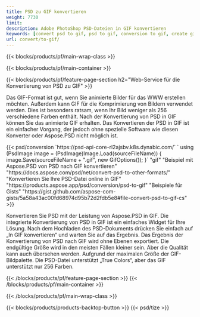 ```yaml
---
title: PSD zu GIF konvertieren
weight: 7730
limit: 
description: Adobe PhotoShop PSD-Dateien in GIF konvertieren
keywords: [convert psd to gif, psd to gif, conversion to gif, create gif from psd, print psd as gif]
url: convert/to-gif/
---
```


{{< blocks/products/pf/main-wrap-class >}}

{{< blocks/products/pf/main-container >}}

{{< blocks/products/pf/feature-page-section h2="Web-Service für die Konvertierung von PSD zu GIF" >}}
<p>Das GIF-Format ist gut, wenn Sie animierte Bilder für das WWW erstellen möchten. Außerdem kann GIF für die Komprimierung von Bildern verwendet werden. Dies ist besonders ratsam, wenn Ihr Bild weniger als 256 verschiedene Farben enthält. Nach der Konvertierung von PSD in GIF können Sie das animierte GIF erhalten. Das Konvertieren der PSD in GIF ist ein einfacher Vorgang, der jedoch ohne spezielle Software wie diesen Konverter oder Aspose.PSD nicht möglich ist.</p>
{{< psd/conversion `https://psd-api-core-rl2ajsbv.k8s.dynabic.com/` 
`    using (PsdImage image = (PsdImage)Image.Load(sourceFileName))
    {
        image.Save(sourceFileName + ".gif",  new GifOptions());
    }` 
"gif" 
"Beispiel mit Aspose.PSD von PSD nach GIF konvertieren"  "https://docs.aspose.com/psd/net/convert-psd-to-other-formats/" 
"Konvertieren Sie Ihre PSD-Datei online in GIF" "https://products.aspose.app/psd/conversion/psd-to-gif" 
"Beispiele für Gists" "https://gist.github.com/aspose-com-gists/5a58a43ac00fd68974d95b72d2fdb5e8#file-convert-psd-to-gif-cs" >}}
<p>Konvertieren Sie PSD mit der Leistung von Aspose.PSD in GIF. Die integrierte Konvertierung von PSD in GIF ist ein einfaches Widget für Ihre Lösung. Nach dem Hochladen des PSD-Dokuments drücken Sie einfach auf „In GIF konvertieren“ und warten Sie auf das Ergebnis. Das Ergebnis der Konvertierung von PSD nach GIF wird ohne Ebenen exportiert. Die endgültige Größe wird in den meisten Fällen kleiner sein. Aber die Qualität kann auch übersehen werden. Aufgrund der maximalen Größe der GIF-Bildpalette. Die PSD-Datei unterstützt „True Colors“, aber das GIF unterstützt nur 256 Farben. </p>
{{< /blocks/products/pf/feature-page-section >}}
{{< /blocks/products/pf/main-container >}}


{{< /blocks/products/pf/main-wrap-class >}}

{{< blocks/products/products-backtop-button >}}
{{< psd/tize >}}
